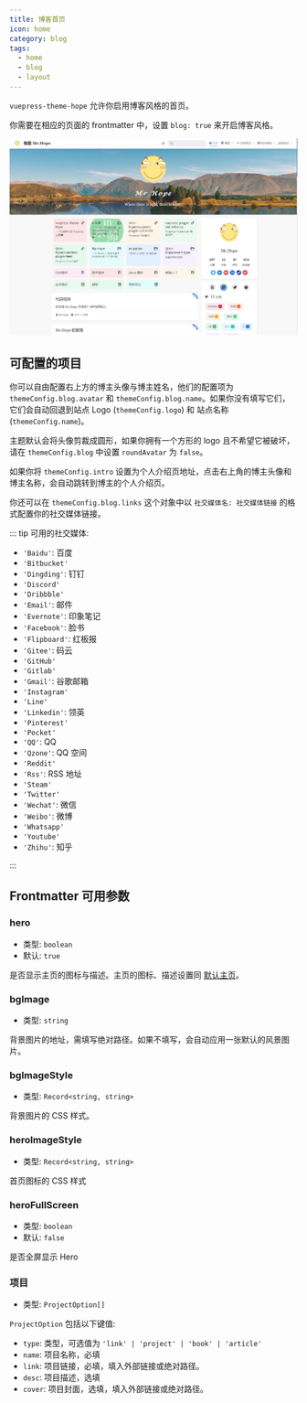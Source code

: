 ```yaml
---
title: 博客首页
icon: home
category: blog
tags:
  - home
  - blog
  - layout
---
```


`vuepress-theme-hope` 允许你启用博客风格的首页。

你需要在相应的页面的 frontmatter 中，设置 `blog: true` 来开启博客风格。

<!-- more -->

![首页截图](./assets/blog.png)

## 可配置的项目

你可以自由配置右上方的博主头像与博主姓名，他们的配置项为 `themeConfig.blog.avatar` 和 `themeConfig.blog.name`。如果你没有填写它们，它们会自动回退到站点 Logo (`themeConfig.logo`) 和 站点名称 (`themeConfig.name`)。

主题默认会将头像剪裁成圆形，如果你拥有一个方形的 logo 且不希望它被破坏，请在 `themeConfig.blog` 中设置 `roundAvatar` 为 `false`。

如果你将 `themeConfig.intro` 设置为个人介绍页地址，点击右上角的博主头像和博主名称，会自动跳转到博主的个人介绍页。

你还可以在 `themeConfig.blog.links` 这个对象中以 `社交媒体名: 社交媒体链接` 的格式配置你的社交媒体链接。

::: tip 可用的社交媒体:

- `'Baidu'`: 百度
- `'Bitbucket'`
- `'Dingding'`: 钉钉
- `'Discord'`
- `'Dribbble'`
- `'Email'`: 邮件
- `'Evernote'`: 印象笔记
- `'Facebook'`: 脸书
- `'Flipboard'`: 红板报
- `'Gitee'`: 码云
- `'GitHub'`
- `'Gitlab'`
- `'Gmail'`: 谷歌邮箱
- `'Instagram'`
- `'Line'`
- `'Linkedin'`: 领英
- `'Pinterest'`
- `'Pocket'`
- `'QQ'`: QQ
- `'Qzone'`: QQ 空间
- `'Reddit'`
- `'Rss'`: RSS 地址
- `'Steam'`
- `'Twitter'`
- `'Wechat'`: 微信
- `'Weibo'`: 微博
- `'Whatsapp'`
- `'Youtube'`
- `'Zhihu'`: 知乎

:::

## Frontmatter 可用参数

### hero

- 类型: `boolean`
- 默认: `true`

是否显示主页的图标与描述。主页的图标、描述设置同 [默认主页](../layout/home.md)。

### bgImage

- 类型: `string`

背景图片的地址，需填写绝对路径。如果不填写，会自动应用一张默认的风景图片。

### bgImageStyle

- 类型: `Record<string, string>`

背景图片的 CSS 样式。

### heroImageStyle

- 类型: `Record<string, string>`

首页图标的 CSS 样式

### heroFullScreen

- 类型: `boolean`
- 默认: `false`

是否全屏显示 Hero

### 项目

- 类型: `ProjectOption[]`

`ProjectOption` 包括以下键值:

- `type`: 类型，可选值为 `'link' | 'project' | 'book' | 'article'`
- `name`: 项目名称，必填
- `link`: 项目链接，必填，填入外部链接或绝对路径。
- `desc`: 项目描述，选填
- `cover`: 项目封面，选填，填入外部链接或绝对路径。
